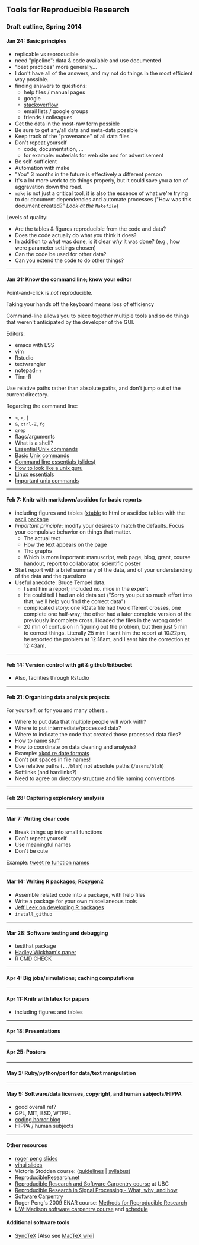 <link href="http://kevinburke.bitbucket.org/markdowncss/markdown.css" rel="stylesheet"></link>
<link href="markdown_modified.css" rel="stylesheet"></link>

## Tools for Reproducible Research

### Draft outline, Spring 2014


#### Jan 24: Basic principles
 - replicable vs reproducible
 - need "pipeline": data & code available and use documented
 - "best practices" more generally...
 - I don't have all of the answers, and my not do things in the most
   efficient way possible.
 - finding answers to questions:
   - help files / manual pages
   - google
   - [stackoverflow](http://stackoverflow.com)
   - email lists / google groups
   - friends / colleagues
 - Get the data in the most-raw form possible
 - Be sure to get any/all data and meta-data possible
 - Keep track of the "provenance" of all data files
 - Don't repeat yourself
   - code; documentation, ...
   - for example: materials for web site and for advertisement
 - Be self-sufficient
 - Automation with make
 - "You" 3 months in the future is effectively a different person
 - It's a lot more work to do things properly, but it could save you a
   ton of aggravation down the road.
 - `make` is not just a critical tool, it is also the essence of what
   we're trying to do: document dependencies and automate processes
   ("How was this document created?" _Look at the `Makefile`_)

Levels of quality:
- Are the tables & figures reproducible from the code and data?
- Does the code actually do what you think it does?
- In addition to _what_ was done, is it clear _why_ it was done?
  (e.g., how were parameter settings chosen)
- Can the code be used for other data?
- Can you extend the code to do other things?


---

#### Jan 31: Know the command line; know your editor

Point-and-click is _not_ reproducible.

Taking your hands off the keyboard means loss of efficiency

Command-line allows you to piece together multiple tools and so do
things that weren't anticipated by the developer of the GUI.

Editors:
 - emacs with ESS
 - vim
 - Rstudio
 - textwrangler
 - notepad++
 - Tinn-R

Use relative paths rather than absolute paths, and don't jump out of
the current directory.

Regarding the command line:
- `<`, `>`, `|`
- `&`, `ctrl-Z`, `fg`
- `grep`
- flags/arguments
- What is a shell?
- [Essential Unix commands](http://www.english.upenn.edu/~curran/205-505/unix.html)
- [Basic Unix commands](http://www.tjhsst.edu/~dhyatt/superap/unixcmd.html)
- [Command line essentials (slides)](http://www.slideshare.net/bbbart/command-line-essentials)
- [How to look like a unix guru](http://www.cs.usfca.edu/~parrt/course/601/lectures/unix.util.html)
- [Linux essentials](http://faculty.ucr.edu/~tgirke/Documents/UNIX/linux_manual.html)
- [Important unix commands](http://www.personal.kent.edu/~rmuhamma/OpSystems/unixCommands.htm)

---

#### Feb 7:  Knitr with markdown/asciidoc for basic reports

- including figures and tables
  ([xtable](http://cran.r-project.org/web/packages/xtable/index.html)
  to html or asciidoc tables with the
  [ascii package](https://github.com/eusebe/ascii/)
- *Important principle*: modify your desires to match the
  defaults. Focus your compulsive behavior on things that matter.
  - The actual text
  - How the text appears on the page
  - The graphs
  - Which is more important: manuscript, web page, blog, grant, course
    handout, report to collaborator, scientific poster
- Start report with a brief summary of the data, and of your
    understanding of the data and the questions
- Useful anecdote: Bruce Tempel data.
  - I sent him a report; included no. mice in the exper't
  - He could tell I had an old data set ("Sorry you put so much
    effort into that; we'll help you find the correct data")
  - complicated story: one RData file had two different crosses, one
    complete one half-way; the other had a later complete version of
    the previously incomplete cross. I loaded the files in the wrong
    order
  - 20 min of confusion in figuring out the problem, but then just 5
    min to correct things. Literally 25 min: I sent him the report
    at 10:22pm, he reported the problem at 12:18am, and I sent him
    the correction at 12:43am.

---

#### Feb 14: Version control with git & github/bitbucket

 - Also, facilities through Rstudio

---

#### Feb 21: Organizing data analysis projects

For yourself, or for you and many others...

- Where to put data that multiple people will work with?
- Where to put intermediate/processed data?
- Where to indicate the code that created those processed data files?
- How to name stuff
- How to coordinate on data cleaning and analysis?
- Example: [xkcd re date formats](http://xkcd.com/1179/)
- Don't put spaces in file names!
- Use relative paths (`../blah`) not absolute paths (`/users/blah`)
- Softlinks (and hardlinks?)
- Need to agree on directory structure and file naming conventions

---

#### Feb 28: Capturing exploratory analysis

---

#### Mar 7:  Writing clear code

 - Break things up into small functions
 - Don't repeat yourself
 - Use meaningful names
 - Don't be cute

Example: [tweet re function names](https://twitter.com/richierocks/status/388609208293556224)

---

#### Mar 14: Writing R packages; Roxygen2

 - Assemble related code into a package, with help files
 - Write a package for your own miscellaneous tools
 - [Jeff Leek on developing R packages](https://github.com/jtleek/rpackages)
 - `install_github`

---

#### Mar 28: Software testing and debugging

 - testthat package
 - [Hadley Wickham's paper](http://journal.r-project.org/archive/2011-1/RJournal_2011-1_Wickham.pdf)
 - R CMD CHECK

---

#### Apr 4: Big jobs/simulations; caching computations

---

#### Apr 11:  Knitr with latex for papers

- including figures and tables

---

#### Apr 18: Presentations

---

#### Apr 25: Posters

---

#### May 2:  Ruby/python/perl for data/text manipulation

---

#### May 9:  Software/data licenses, copyright, and human subjects/HIPPA

 - good overall ref?
 - GPL, MIT, BSD, WTFPL
 - [coding horror blog](http://www.codinghorror.com/blog/2007/04/pick-a-license-any-license.html)
 - HIPPA / human subjects


---

#### Other resources

- [roger peng slides](http://www.stodden.net/AMP2011/slides/pengslides.pdf)
- [yihui slides](http://yihui.name/slides/2012-knitr-RStudio.html)
- Victoria Stodden course: ([guidelines](http://bioinformatics.mdanderson.org/Supplements/ReproRsch-All/Modified/ENAR/stoddenCourseGuidelines.pdf) | [syllabus](http://bioinformatics.mdanderson.org/Supplements/ReproRsch-All/Modified/ENAR/stoddenCourseSyllabus.pdf))
- [ReproducibleResearch.net](http://reproducibleresearch.net)
- [Reproducible Research and Software Carpentry course](https://sites.google.com/site/ubccpsc535zwinter2011/home/lectures) at UBC
- [Reproducible Research in Signal Processing - What, why, and how](http://infoscience.epfl.ch/record/136640)
- [Software Carpentry](http://software-carpentry.org/)
- Roger Peng's 2009 ENAR course: [Methods for Reproducible Research](http://www.biostat.jhsph.edu/~rpeng/ENAR2009/)
- [UW-Madison software carpentry course](http://software-carpentry.org/bootcamps/2013-08-28-wisc/index.html)
  and [schedule](http://uw-madison-aci.github.io/boot-camps/2013-08-28-uwmadison/index.html)

#### Additional software tools

- [SyncTeX](http://itexmac.sourceforge.net/SyncTeX.html)
  \[Also see [MacTeX wiki](http://mactex-wiki.tug.org/wiki/index.php/SyncTeX)\]
